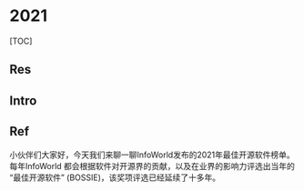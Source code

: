 # 2021

[TOC]



## Res


## Intro


## Ref
[2021年度最佳开源软件榜单出炉！]: https://mp.weixin.qq.com/s/_8SR_KKRJpPlX-sPynaCMQ

小伙伴们大家好，今天我们来聊一聊InfoWorld发布的2021年最佳开源软件榜单。
每年InfoWorld 都会根据软件对开源界的贡献，以及在业界的影响力评选出当年的 “最佳开源软件” (BOSSIE)，该奖项评选已经延续了十多年。
